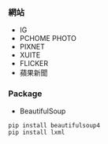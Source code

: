 ### 網站
* IG
* PCHOME PHOTO
* PIXNET
* XUITE
* FLICKER
* 蘋果新聞

### Package
* BeautifulSoup
~~~
pip install beautifulsoup4
pip install lxml
~~~
